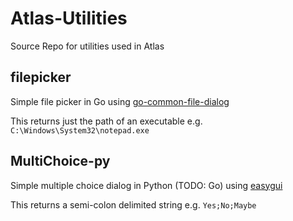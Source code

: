 # Atlas-Utilities
Source Repo for utilities used in Atlas

## filepicker

Simple file picker in Go using [go-common-file-dialog](https://github.com/harry1453/go-common-file-dialog)

This returns just the path of an executable e.g. `C:\Windows\System32\notepad.exe`

## MultiChoice-py

Simple multiple choice dialog in Python (TODO: Go) using [easygui](https://pypi.org/project/easygui)

This returns a semi-colon delimited string e.g. `Yes;No;Maybe`